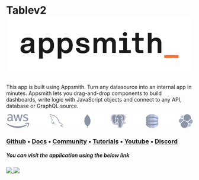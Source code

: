 # Tablev2![](https://raw.githubusercontent.com/appsmithorg/appsmith/release/static/appsmith_logo_primary.png)

This app is built using Appsmith. Turn any datasource into an internal app in minutes. Appsmith lets you drag-and-drop components to build dashboards, write logic with JavaScript objects and connect to any API, database or GraphQL source.

![](https://raw.githubusercontent.com/appsmithorg/appsmith/release/static/images/integrations.png)

### [Github](https://github.com/appsmithorg/appsmith) • [Docs](https://docs.appsmith.com/?utm_source=github&utm_medium=social&utm_content=appsmith_docs&utm_campaign=null&utm_term=appsmith_docs) • [Community](https://community.appsmith.com/) • [Tutorials](https://github.com/appsmithorg/appsmith/tree/update/readme#tutorials) • [Youtube](https://www.youtube.com/appsmith) • [Discord](https://discord.gg/rBTTVJp)

##### You can visit the application using the below link

###### [![](https://assets.appsmith.com/git-sync/Buttons.svg) ](https://appsmith-git-feat-table-widget-v2-get-appsmith.vercel.app/applications/6283692908966b79ab0abcbb/pages/6283692908966b79ab0abcbe) [![](https://assets.appsmith.com/git-sync/Buttons2.svg)](https://appsmith-git-feat-table-widget-v2-get-appsmith.vercel.app/applications/6283692908966b79ab0abcbb/pages/6283692908966b79ab0abcbe/edit)
